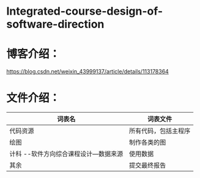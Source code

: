 # Integrated-course-design-of-software-direction

# 博客介绍：
https://blog.csdn.net/weixin_43999137/article/details/113178364

# 文件介绍：
| 词表名 | 词表文件 |
| - | - |
| 代码资源                 | 所有代码，包括主程序   |
| 绘图                | 制作各类的图   |
| 计科 --软件方向综合课程设计—数据来源                | 使用数据 |
| 其余 | 提交最终报告   |
